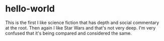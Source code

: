 # hello-world
This is the first
I like science fiction that has depth and social commentary at the root. Then again I like Star Wars and that's not very deep. 
I'm very confused that it's being compared and considered the same.
